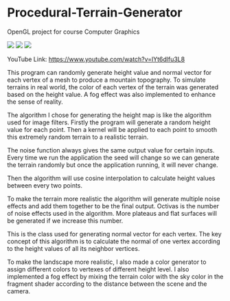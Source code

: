 # Procedural-Terrain-Generator
OpenGL project for course Computer Graphics

<img src="./part1/media/scene1.png">
<img src="./part1/media/scene2.png">
<img src="./part1/media/mesh.png">

YouTube Link: https://www.youtube.com/watch?v=lYt6dlfu3L8

This program can randomly generate height value and normal vector for each vertex of a mesh to produce a mountain topography. To simulate terrains in real world, the color of each vertex of the terrain was generated based on the height value. A fog effect was also implemented to enhance the sense of reality. 

The algorithm I chose for generating the height map is like the algorithm used for image filters. Firstly the program will generate a random height value for each point. Then a kernel will be applied to each point to smooth this extremely random terrain to a realistic terrain.

The noise function always gives the same output value for certain inputs. Every time we run the application the seed will change so we can generate the terrain randomly but once the application running, it will never change.

Then the algorithm will use cosine interpolation to calculate height values between every two points.

To make the terrain more realistic the algorithm will generate multiple noise effects and add them together to be the final output. Octivas is the number of noise effects used in the algorithm. More plateaus and flat surfaces will be generated if we increase this number. 

This is the class used for generating normal vector for each vertex. The key concept of this algorithm is to calculate the normal of one vertex according to the height values of all its neighbor vertices.

To make the landscape more realistic, I also made a color generator to assign different colors to vertexes of different height level. I also implemented a fog effect by mixing the terrain color with the sky color in the fragment shader according to the distance between the scene and the camera.
